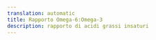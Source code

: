 ```yaml
---
translation: automatic
title: Rapporto Omega-6:Omega-3
description: rapporto di acidi grassi insaturi
---
```

